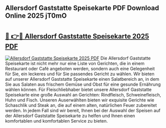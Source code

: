 ## Allersdorf Gaststatte Speisekarte PDF Download Online 2025 jT0mO

# <h2><a href="http://gcb56m0.nevu.top/?p=Allersdorf+Gaststatte+Speisekarte">🔗 👉🔴 Allersdorf Gaststatte Speisekarte 2025 PDF</a></h2>

[![Allersdorf Gaststatte Speisekarte 2025 PDF](https://i.imgur.com/dBaPXMq.png)](http://gcb56m0.nevu.top/?p=Allersdorf+Gaststatte+Speisekarte)
Die Allersdorf Gaststatte Speisekarte ist nicht mehr nur eine Liste von Gerichten, die in einem Restaurant oder Café angeboten werden, sondern auch eine Gelegenheit für Sie, ein leckeres und für Sie passendes Gericht zu wählen. Wir bieten auf unserer Allersdorf Gaststatte Speisekarte einen Salatbereich an, in dem Sie aus Salaten aus frischem Gemüse und Obst für eine gesunde Ernährung wählen können. Für Fleischliebhaber bietet unsere Allersdorf Gaststatte Speisekarte eine große Auswahl an Gerichten: Rindfleisch, Schweinefleisch, Huhn und Fisch. Unseren Auserwählten bieten wir exquisite Gerichte wie Schaschlik und Steak an, die auf einem alten, natürlichen Feuer zubereitet werden. In jedem Fall sind wir bereit, Ihnen bei der Auswahl der Speisen auf der Allersdorf Gaststatte Speisekarte zu helfen und Ihnen einen komfortablen und komfortablen Service zu bieten.
